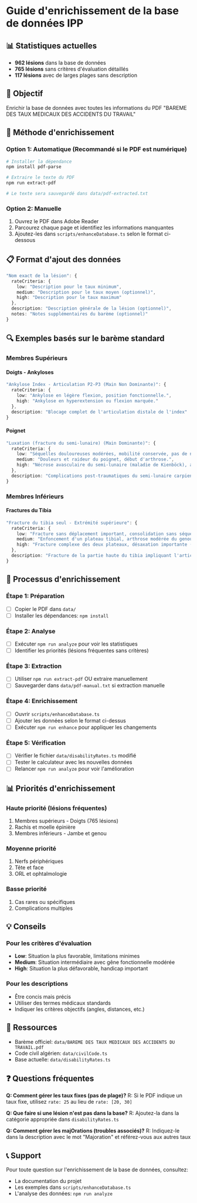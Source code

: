 # Guide d'enrichissement de la base de données IPP

## 📊 Statistiques actuelles
- **962 lésions** dans la base de données
- **765 lésions** sans critères d'évaluation détaillés
- **117 lésions** avec de larges plages sans description

## 🎯 Objectif
Enrichir la base de données avec toutes les informations du PDF "BAREME DES TAUX MEDICAUX DES ACCIDENTS DU TRAVAIL"

## 📝 Méthode d'enrichissement

### Option 1: Automatique (Recommandé si le PDF est numérique)
```bash
# Installer la dépendance
npm install pdf-parse

# Extraire le texte du PDF
npm run extract-pdf

# Le texte sera sauvegardé dans data/pdf-extracted.txt
```

### Option 2: Manuelle
1. Ouvrez le PDF dans Adobe Reader
2. Parcourez chaque page et identifiez les informations manquantes
3. Ajoutez-les dans `scripts/enhanceDatabase.ts` selon le format ci-dessous

## 📋 Format d'ajout des données

```typescript
"Nom exact de la lésion": {
  rateCriteria: {
    low: "Description pour le taux minimum",
    medium: "Description pour le taux moyen (optionnel)",
    high: "Description pour le taux maximum"
  },
  description: "Description générale de la lésion (optionnel)",
  notes: "Notes supplémentaires du barème (optionnel)"
}
```

## 🔍 Exemples basés sur le barème standard

### Membres Supérieurs

#### Doigts - Ankyloses
```typescript
"Ankylose Index - Articulation P2-P3 (Main Non Dominante)": {
  rateCriteria: {
    low: "Ankylose en légère flexion, position fonctionnelle.",
    high: "Ankylose en hyperextension ou flexion marquée."
  },
  description: "Blocage complet de l'articulation distale de l'index"
}
```

#### Poignet
```typescript
"Luxation (fracture du semi-lunaire) (Main Dominante)": {
  rateCriteria: {
    low: "Séquelles douloureuses modérées, mobilité conservée, pas de nécrose.",
    medium: "Douleurs et raideur du poignet, début d'arthrose.",
    high: "Nécrose avasculaire du semi-lunaire (maladie de Kienböck), arthrose sévère, perte de force majeure."
  },
  description: "Complications post-traumatiques du semi-lunaire carpien"
}
```

### Membres Inférieurs

#### Fractures du Tibia
```typescript
"Fracture du tibia seul - Extrémité supérieure": {
  rateCriteria: {
    low: "Fracture sans déplacement important, consolidation sans séquelles arthrosiques.",
    medium: "Enfoncement d'un plateau tibial, arthrose modérée du genou, limitation de la flexion de 20-30%.",
    high: "Fracture complexe des deux plateaux, désaxation importante (varus/valgus), arthrose sévère avec douleurs permanentes et boiterie."
  },
  description: "Fracture de la partie haute du tibia impliquant l'articulation du genou"
}
```

## 🚀 Processus d'enrichissement

### Étape 1: Préparation
- [ ] Copier le PDF dans `data/`
- [ ] Installer les dépendances: `npm install`

### Étape 2: Analyse
- [ ] Exécuter `npm run analyze` pour voir les statistiques
- [ ] Identifier les priorités (lésions fréquentes sans critères)

### Étape 3: Extraction
- [ ] Utiliser `npm run extract-pdf` OU extraire manuellement
- [ ] Sauvegarder dans `data/pdf-manual.txt` si extraction manuelle

### Étape 4: Enrichissement
- [ ] Ouvrir `scripts/enhanceDatabase.ts`
- [ ] Ajouter les données selon le format ci-dessus
- [ ] Exécuter `npm run enhance` pour appliquer les changements

### Étape 5: Vérification
- [ ] Vérifier le fichier `data/disabilityRates.ts` modifié
- [ ] Tester le calculateur avec les nouvelles données
- [ ] Relancer `npm run analyze` pour voir l'amélioration

## 📊 Priorités d'enrichissement

### Haute priorité (lésions fréquentes)
1. Membres supérieurs - Doigts (765 lésions)
2. Rachis et moelle épinière
3. Membres inférieurs - Jambe et genou

### Moyenne priorité
1. Nerfs périphériques
2. Tête et face
3. ORL et ophtalmologie

### Basse priorité
1. Cas rares ou spécifiques
2. Complications multiples

## 💡 Conseils

### Pour les critères d'évaluation
- **Low**: Situation la plus favorable, limitations minimes
- **Medium**: Situation intermédiaire avec gêne fonctionnelle modérée
- **High**: Situation la plus défavorable, handicap important

### Pour les descriptions
- Être concis mais précis
- Utiliser des termes médicaux standards
- Indiquer les critères objectifs (angles, distances, etc.)

## 🔗 Ressources

- Barème officiel: `data/BAREME DES TAUX MEDICAUX DES ACCIDENTS DU TRAVAIL.pdf`
- Code civil algérien: `data/civilCode.ts`
- Base actuelle: `data/disabilityRates.ts`

## ❓ Questions fréquentes

**Q: Comment gérer les taux fixes (pas de plage)?**
R: Si le PDF indique un taux fixe, utilisez `rate: 25` au lieu de `rate: [20, 30]`

**Q: Que faire si une lésion n'est pas dans la base?**
R: Ajoutez-la dans la catégorie appropriée dans `disabilityRates.ts`

**Q: Comment gérer les majOrations (troubles associés)?**
R: Indiquez-le dans la description avec le mot "Majoration" et référez-vous aux autres taux

## 📞 Support

Pour toute question sur l'enrichissement de la base de données, consultez:
- La documentation du projet
- Les exemples dans `scripts/enhanceDatabase.ts`
- L'analyse des données: `npm run analyze`
